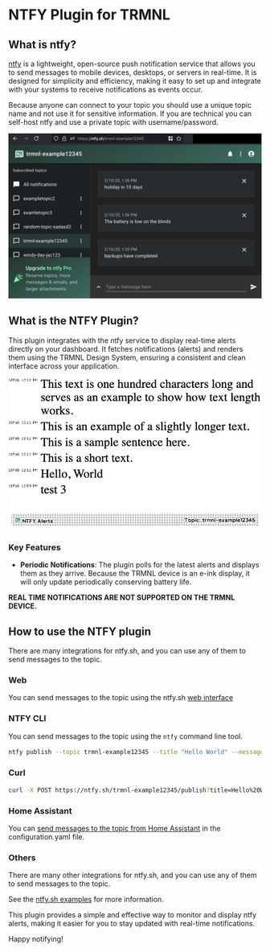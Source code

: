 
# NTFY Plugin for TRMNL

## What is ntfy?

[ntfy](https://ntfy.sh/) is a lightweight, open-source push notification service that allows you to send messages to mobile devices, desktops, or servers in real-time. It is designed for simplicity and efficiency, making it easy to set up and integrate with your systems to receive notifications as events occur.

Because anyone can connect to your topic you should use a unique topic name and not use it for sensitive information. If you are technical you can self-host ntfy and use a private topic with username/password.


![ntfy website](./ntfy.sh.png)

## What is the NTFY Plugin?

This plugin integrates with the ntfy service to display real-time alerts directly on your dashboard. It fetches notifications (alerts) and renders them using the TRMNL Design System, ensuring a consistent and clean interface across your application.

<kbd>
  <img src="Preview/full.png" width="600" alt="NTFY Plugin">
</kbd>


### Key Features

- **Periodic Notifications**: The plugin polls for the latest alerts and displays them as they arrive. Because the TRMNL device is an e-ink display, it will only update periodically conserving battery life. 

**REAL TIME NOTIFICATIONS ARE NOT SUPPORTED ON THE TRMNL DEVICE.**

## How to use the NTFY plugin

There are many integrations for ntfy.sh, and you can use any of them to send messages to the topic.

### Web

You can send messages to the topic using the ntfy.sh [web interface](https://ntfy.sh/trmnl-example12345/publish?title=Hello%20World&message=This%20is%20a%20test%20message) 

### NTFY CLI
You can send messages to the topic using the `ntfy` command line tool.

```bash
ntfy publish --topic trmnl-example12345 --title "Hello World" --message "This is a test message"
```

### Curl
```bash
curl -X POST https://ntfy.sh/trmnl-example12345/publish?title=Hello%20World&message=This%20is%20a%20test%20message
```

### Home Assistant
You can [send messages to the topic from Home Assistant](https://docs.ntfy.sh/examples/#home-assistant) in the configuration.yaml file.


### Others
There are many other integrations for ntfy.sh, and you can use any of them to send messages to the topic.

See the [ntfy.sh examples](https://docs.ntfy.sh/examples/) for more information.




This plugin provides a simple and effective way to monitor and display ntfy alerts, making it easier for you to stay updated with real-time notifications.

Happy notifying!
